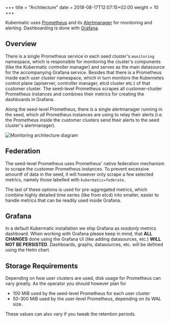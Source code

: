 +++
title = "Architecture"
date = 2018-08-17T12:07:15+02:00
weight = 10
+++

Kubermatic uses [Prometheus](https://prometheus.io) and its [Alertmanager](https://prometheus.io/docs/alerting/alertmanager/) for monitoring and alerting. Dashboarding is done with [Grafana](https://grafana.com).

## Overview

There is a single Prometheus service in each seed cluster's `monitoring` namespace, which is responsible for monitoring the cluster's components (like the Kubermatic controller manager) and serves as the main datasource for the accompanying Grafana service. Besides that there is a Prometheus inside each user cluster namespace, which in turn monitors the Kubernetes control plane (apiserver, controller manager, etcd cluster etc.) of that customer cluster. The seed-level Prometheus scrapes all customer-cluster Prometheus instances and combines their metrics for creating the dashboards in Grafana.

Along the seed-level Prometheus, there is a single alertmanager running in the seed, which *all* Prometheus instances are using to relay their alerts (i.e. the Prometheus inside the customer clusters send their alerts to the seed cluster's alertmanager).

![Monitoring architecture diagram](/img/monitoring/architecture/architecture.png)

## Federation

The seed-level Prometheus uses Prometheus' native federation mechanism to scrape the customer Prometheus instances. To prevent excessive amountf of data in the seed, it will however only scrape a few selected metrics, namely those labelled with `kubermatic=federate`.

The last of these options is used for pre-aggregated metrics, which combine highly detailed time series (like from etcd) into smaller, easier to handle metrics that can be readily used inside Grafana.

## Grafana

In a default Kubermatic installation we ship Grafana as *readonly* metrics dashboard.
When working with Grafana please keep in mind, that **ALL CHANGES** done using the Grafana UI (like adding datasources, etc.) **WILL NOT BE PERSISTED**. Dashboards, graphs, datasources, etc. will be defined using the Helm chart.

## Storage Requirements

Depending on how user clusters are used, disk usage for Prometheus can vary greatly. As the operator you should however plan for

* 100 MiB used by the seed-level Prometheus for each user cluster
* 50-300 MiB used by the user-level Prometheus, depending on its WAL size.

These values can also vary if you tweak the retention periods.
